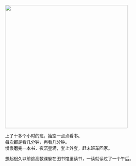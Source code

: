 <img src="/img/banner.jpg" style="width:400px;"/>

上了十多个小时的班，抽空一点点看书。  
每次都是看几分钟，再看几分钟。  
慢慢磨完一本书，夜沉星满，套上外套，赶末班车回家。

想起很久以前逃高数课躲在图书馆里读书，一读就读过了一个午后。